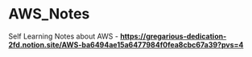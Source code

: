 # AWS_Notes

Self Learning Notes about AWS - **https://gregarious-dedication-2fd.notion.site/AWS-ba6494ae15a6477984f0fea8cbc67a39?pvs=4**



